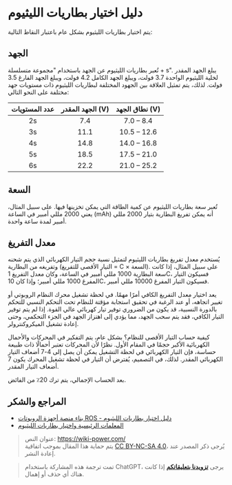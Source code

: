 # دليل اختيار بطاريات الليثيوم

يتم اختيار بطاريات الليثيوم بشكل عام باعتبار النقاط التالية:

## الجهد

تُعبر بطاريات الليثيوم عن الجهد باستخدام "مجموعة متسلسلة + s". يبلغ الجهد المقدر لخلية الليثيوم الواحدة 3.7 فولت، ويبلغ الجهد الكامل 4.2 فولت، ويبلغ الجهد الفارغ 3.5 فولت. لذلك، يتم تمثيل العلاقة بين الجهود المختلفة لبطاريات الليثيوم ذات مستويات جهد مختلفة على النحو التالي:

| عدد المستويات | الجهد المقدر (V) | نطاق الجهد (V) |
| :------: | :-----------: | :-----------: |
|    2s    |      7.4      |   7.0 – 8.4   |
|    3s    |     11.1      |  10.5 – 12.6  |
|    4s    |     14.8      |  14.0 – 16.8  |
|    5s    |     18.5      |  17.5 – 21.0  |
|    6s    |     22.2      |  21.0 – 25.2  |

## السعة

تُعبر سعة بطاريات الليثيوم عن كمية الطاقة التي يمكن تخزينها فيها. على سبيل المثال، يعني 2000 مللي أمبير في الساعة (mAh) أنه يمكن تفريغ البطارية بتيار 2000 مللي أمبير لمدة ساعة واحدة.

## معدل التفريغ

يُستخدم معدل تفريغ بطاريات الليثيوم لتمثيل نسبة حجم التيار الكهربائي الذي يتم شحنه وتفريغه من البطارية (التيار الأقصى للتفريغ = C × السعة). على سبيل المثال، إذا كانت سعة البطارية 1000 مللي أمبير في الساعة، وكان معدل التفريغ 1C، فسيكون التيار المفرغ 1000 مللي أمبير؛ وإذا كان 10C، فسيكون التيار المفرغ 10000 مللي أمبير.

يعد اختيار معدل التفريغ الكافي أمرًا مهمًا. في لحظة تشغيل محرك النظام الروبوتي أو تغيير اتجاهه، أو عند الرغبة في تحقيق استجابة مؤقتة للنظام تحت التحكم النسبي للتحكم بالدورة النسبية، قد يكون من الضروري توفير تيار كهربائي عالي القوة. إذا لم يتم توفير التيار الكافي، فقد يتم سحب الجهد، مما يؤدي إلى اهتزاز الجهد في الجزء التحكمي، وحتى إعادة تشغيل الميكروكنترولر.

كيفية حساب التيار الأقصى للنظام؟ بشكل عام، يتم التفكير في المحركات والأحمال الكهربائية الأكبر حجمًا في المقام الأول. نظرًا لأن المحركات تعتبر أحمالًا ذات طبيعة حساسة، فإن التيار الكهربائي في لحظة التشغيل يمكن أن يصل إلى 4-7 أضعاف التيار الكهربائي المقدر. لذلك، في التصميم، يُفترض أن التيار في لحظة تشغيل المحرك يكون 7 أضعاف التيار المقدر.

بعد الحساب الإجمالي، يتم ترك 20٪ من الفائض.

## المراجع والشكر

- [بناء منصة أجهزة الروبوتات ROS - دليل اختيار بطاريات الليثيوم](https://zhuanlan.zhihu.com/p/259899605)
- [المعلمات الرئيسية واختيار بطاريات الليثيوم](https://www.yfworld.com/?p=1114)

> عنوان النص: <https://wiki-power.com/>  
> يتم حماية هذا المقال بموجب اتفاقية [CC BY-NC-SA 4.0](https://creativecommons.org/licenses/by/4.0/deed.zh)، يُرجى ذكر المصدر عند إعادة النشر.

> تمت ترجمة هذه المشاركة باستخدام ChatGPT، يرجى [**تزويدنا بتعليقاتكم**](https://github.com/linyuxuanlin/Wiki_MkDocs/issues/new) إذا كانت هناك أي حذف أو إهمال.